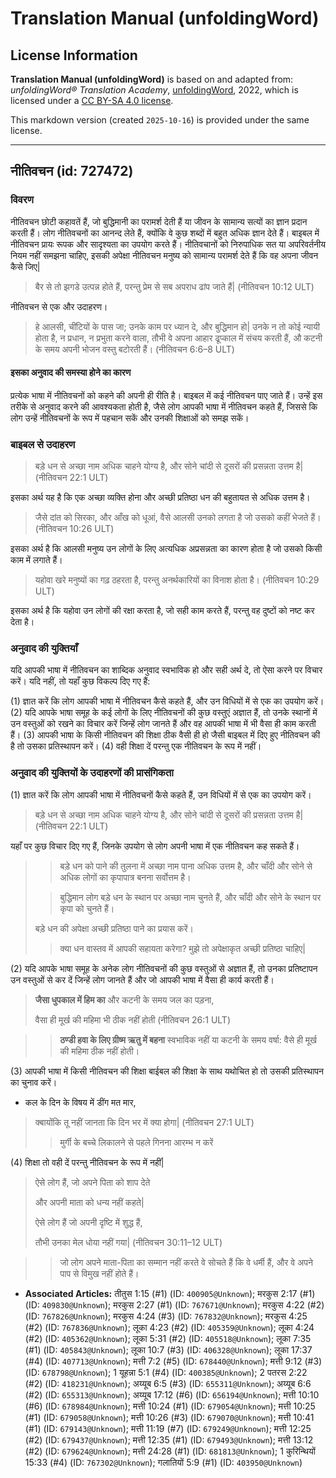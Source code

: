 # Translation Manual (unfoldingWord)

## License Information

**Translation Manual (unfoldingWord)** is based on and adapted from: _unfoldingWord® Translation Academy_, [unfoldingWord](https://unfoldingword.org/utw), 2022, which is licensed under a [CC BY-SA 4.0 license](https://creativecommons.org/licenses/by-sa/4.0/legalcode.en).

This markdown version (created `2025-10-16`) is provided under the same license.



--------------------------------

## नीतिवचन (id: 727472)

### विवरण

नीतिवचन छोटी कहावतें हैं, जो बुद्धिमानी का परामर्श देती हैं या जीवन के सामान्य सत्यों का ज्ञान प्रदान करती हैं। लोग नीतिवचनों का आनन्द लेते हैं, क्योंकि वे कुछ शब्दों में बहुत अधिक ज्ञान देते हैं। बाइबल में नीतिवचन प्रायः रूपक और सादृश्यता का उपयोग करते हैं। नीतिवचानों को निरुपाधिक सत या अपरिवर्तनीय नियम नहीं समझना चाहिए, इसकी अपेक्षा नीतिवचन मनुष्य को सामान्य परामर्श देते हैं कि वह अपना जीवन कैसे जिए\|

> बैर से तो झगडे उत्पन्न होते हैं, परन्तु प्रेम से सब अपराध ढांप जाते हैं\| (नीतिवचन 10:12 ULT)

नीतिवचन से एक और उदाहरण।

> हे आलसी, चींटियों के पास जा; उनके काम पर ध्यान दे, और बुद्धिमान हो\| उनके न तो कोई न्यायी होता है, न प्रधान, न प्रभुता करने वाला, तौभी वे अपना आहार ढूप्काल में संचय करती हैं, औ कटनी के समय अपनी भोजन वस्तु बटोरती हैं। (नीतिवचन 6:6–8 ULT)

#### इसका अनुवाद की समस्या होने का कारण

प्रत्येक भाषा में नीतिवचनों को कहने की अपनी ही रीति है। बाइबल में कई नीतिवचन पाए जाते हैं। उन्हें इस तरीके से अनुवाद करने की आवश्यकता होती है, जैसे लोग आपकी भाषा में नीतिवचन कहते हैं, जिससे कि लोग उन्हें नीतिवचनों के रूप में पहचान सकें और उनकी शिक्षाओं को समझ सकें।

### बाइबल से उदाहरण

> बड़े धन से अच्छा नाम अधिक चाहने योग्य है, और सोने चांदी से दूसरों की प्रसन्नता उत्तम है\| (नीतिवचन 22:1 ULT)

इसका अर्थ यह है कि एक अच्छा व्यक्ति होना और अच्छी प्रतिष्ठा धन की बहुतायत से अधिक उत्तम है।

> जैसे दांत को सिरका, और आँख को धूआं, वैसे आलसी उनको लगता है जो उसको कहीं भेजते हैं। (नीतिवचन 10:26 ULT)

इसका अर्थ है कि आलसी मनुष्य उन लोगों के लिए अत्यधिक अप्रसन्नता का कारण होता है जो उसको किसी काम में लगाते हैं।

> यहोवा खरे मनुष्यों का गढ़ ठहरता है, परन्तु अनर्थकारियों का विनाश होता है। (नीतिवचन 10:29 ULT)

इसका अर्थ है कि यहोवा उन लोगों की रक्षा करता है, जो सही काम करते हैं, परन्तु वह दुष्टों को नष्ट कर देता है।

### अनुवाद की युक्तियाँ

यदि आपकी भाषा में नीतिवचन का शाब्दिक अनुवाद स्वभाविक हो और सही अर्थ दे, तो ऐसा करने पर विचार करें। यदि नहीं, तो यहाँ कुछ विकल्प दिए गए हैं:

(1\) ज्ञात करें कि लोग आपकी भाषा में नीतिवचन कैसे कहते हैं, और उन विधियों में से एक का उपयोग करें। (2\) यदि आपके भाषा समूह के कई लोगों के लिए नीतिवचनों की कुछ वस्तुएं अज्ञात हैं, तो उनके स्थानों में उन वस्तुओं को रखने का विचार करें जिन्हें लोग जानते हैं और वह आपकी भाषा में भी वैसा ही काम करती हैं। (3\) आपकी भाषा के किसी नीतिवचन की शिक्षा ठीक वैसी ही हो जैसी बाइबल में दिए हुए नीतिवचन की है तो उसका प्रतिस्थापन करें। (4\) वही शिक्षा दें परन्तु एक नीतिवचन के रूप में नहीं।

### अनुवाद की युक्तियों के उदाहरणों की प्रासंगिकता

(1\) ज्ञात करें कि लोग आपकी भाषा में नीतिवचनों कैसे कहते हैं, उन विधियों में से एक का उपयोग करें।

> बड़े धन से अच्छा नाम अधिक चाहने योग्य है, और सोने चांदी से दूसरों की प्रसन्नता उत्तम है\| (नीतिवचन 22:1 ULT)

यहाँ पर कुछ विचार दिए गए हैं, जिनके उपयोग से लोग अपनी भाषा में एक नीतिवचन कह सकते हैं।

> > बड़े धन को पाने की तुलना में अच्छा नाम पाना अधिक उत्तम है, और चाँदी और सोने से अधिक लोगों का कृपापात्र बनना सर्वोत्तम है।
> 
> 
> > बुद्धिमान लोग बड़े धन के स्थान पर अच्छा नाम चुनते हैं, और चाँदी और सोने के स्थान पर कृपा को चुनते हैं।
> 
> बड़े धन की अपेक्षा अच्छी प्रतिष्ठा पाने का प्रयास करें।
> 
> 
> > क्या धन वास्तव में आपकी सहायता करेगा? मुझे तो अपेक्षाकृत अच्छी प्रतिष्ठा चाहिए\|

(2\) यदि आपके भाषा समूह के अनेक लोग नीतिवचनों की कुछ वस्तुओं से अज्ञात हैं, तो उनका प्रतिष्टापन उन वस्तुओं से कर दें जिन्हें लोग जानते हैं और जो आपकी भाषा में वैसा ही कार्य करती हैं।

> **जैसा धुपकाल में हिम का** और कटनी के समय जल का पड़ना,
> 
> वैसा ही मूर्ख की महिमा भी ठीक नहीं होती (नीतिवचन 26:1 ULT)

> > **ठण्डी हवा के लिए ग्रीष्म ऋतु में बहना** स्वभाविक नहीं या कटनी के समय वर्षा: वैसे ही मूर्ख की महिमा ठीक नहीं होती।

(3\) आपकी भाषा में किसी नीतिवचन की शिक्षा बाईबल की शिक्षा के साथ यथोचित हो तो उसकी प्रतिस्थापन का चुनाव करें।

* कल के दिन के विषय में डींग मत मार,

> क्बायोंकि तू नहीं जानता कि दिन भर में क्या होगा\| (नीतिवचन 27:1 ULT)
> 
> 
> > मुर्गी के बच्चे लिकालने से पहले गिनना आरम्भ न करें

(4\) शिक्षा तो वही दें परन्तु नीतिवचन के रूप में नहीं\|

> ऐसे लोग हैं, जो अपने पिता को शाप देते
> 
> और अपनी माता को धन्य नहीं कहते\|
> 
> ऐसे लोग हैं जो अपनी दृष्टि में शुद्ध हैं,
> 
> तौभी उनका मेल धोया नहीं गया\| (नीतिवचन 30:11–12 ULT)

> > जो लोग अपने माता\-पिता का सम्मान नहीं करते वे सोचते हैं कि वे धर्मी हैं, और वे अपने पाप से विमुख नहीं होते हैं।

* **Associated Articles:** तीतुस 1:15 (#1) (ID: `400905@Unknown`); मरकुस 2:17 (#1) (ID: `409830@Unknown`); मरकुस 2:27 (#1) (ID: `767671@Unknown`); मरकुस 4:22 (#2) (ID: `767826@Unknown`); मरकुस 4:24 (#3) (ID: `767832@Unknown`); मरकुस 4:25 (#2) (ID: `767836@Unknown`); लूका 4:23 (#2) (ID: `405359@Unknown`); लूका 4:24 (#2) (ID: `405362@Unknown`); लूका 5:31 (#2) (ID: `405518@Unknown`); लूका 7:35 (#1) (ID: `405843@Unknown`); लूका 10:7 (#3) (ID: `406328@Unknown`); लूका 17:37 (#4) (ID: `407713@Unknown`); मत्ती 7:2 (#5) (ID: `678440@Unknown`); मत्ती 9:12 (#3) (ID: `678798@Unknown`); 1 यूहन्ना 5:1 (#4) (ID: `400385@Unknown`); 2 पतरस 2:22 (#2) (ID: `418231@Unknown`); अय्यूब 6:5 (#3) (ID: `655311@Unknown`); अय्यूब 6:6 (#2) (ID: `655313@Unknown`); अय्यूब 17:12 (#6) (ID: `656194@Unknown`); मत्ती 10:10 (#6) (ID: `678984@Unknown`); मत्ती 10:24 (#1) (ID: `679054@Unknown`); मत्ती 10:25 (#1) (ID: `679058@Unknown`); मत्ती 10:26 (#3) (ID: `679070@Unknown`); मत्ती 10:41 (#1) (ID: `679143@Unknown`); मत्ती 11:19 (#7) (ID: `679249@Unknown`); मत्ती 12:25 (#2) (ID: `679437@Unknown`); मत्ती 12:35 (#1) (ID: `679493@Unknown`); मत्ती 13:12 (#2) (ID: `679624@Unknown`); मत्ती 24:28 (#1) (ID: `681813@Unknown`); 1 कुरिन्थियों 15:33 (#4) (ID: `767302@Unknown`); गलातियों 5:9 (#1) (ID: `403950@Unknown`)

